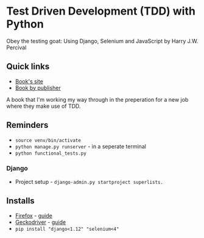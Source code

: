 # Test Driven Development (TDD) with Python
Obey the testing goat: Using Django, Selenium and JavaScript by Harry J.W. Percival

## Quick links
* [Book's site](https://www.obeythetestinggoat.com/)
* [Book by publisher](https://www.oreilly.com/library/view/test-driven-development-with/9781449365141/pr05.html)

A book that I'm working my way through in the preperation for a new job where they make use of TDD. 

## Reminders

* `source venv/bin/activate`
* `python manage.py runserver` - in a seperate terminal
* `python functional_tests.py`

### Django

* Project setup - `django-admin.py startproject superlists.`

## Installs

* [Firefox](https://www.mozilla.org/en-US/firefox/linux/?utm_medium=referral&utm_source=support.mozilla.org) - [guide](https://support.mozilla.org/en-US/kb/install-firefox-linux)
* [Geckodriver](https://github.com/mozilla/geckodriver) - [guide](https://askubuntu.com/questions/870530/how-to-install-geckodriver-in-ubuntu#871077)
* `pip install "django<1.12" "selenium<4"`
